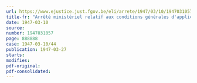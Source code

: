 ```yaml
---
url: https://www.ejustice.just.fgov.be/eli/arrete/1947/03/10/1947031057/justel
title-fr: "Arrêté ministériel relatif aux conditions générales d'application des barèmes des frets de l'Office régulateur de la navigation intérieure"
date: 1947-03-10
source:
number: 1947031057
page: 888888
case: 1947-03-10/44
publication: 1947-03-27
starts:
modifies:
pdf-original:
pdf-consolidated:
---
```


